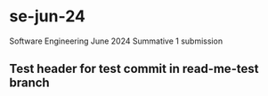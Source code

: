 # se-jun-24
Software Engineering June 2024 Summative 1 submission

## Test header for test commit in read-me-test branch